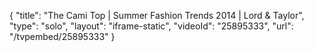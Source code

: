 {
    "title": "The Cami Top | Summer Fashion Trends 2014 | Lord & Taylor",
    "type": "solo",
    "layout": "iframe-static",
    "videoId": "25895333",
    "url": "\/tvpembed\/25895333"
}